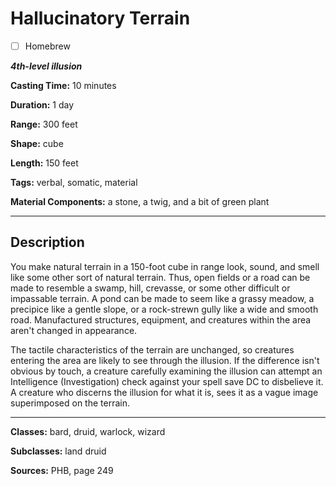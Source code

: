 # Hallucinatory Terrain

- [ ] Homebrew

***4th-level illusion***

**Casting Time:** 10 minutes

**Duration:** 1 day

**Range:** 300 feet

**Shape:** cube

**Length:** 150 feet

**Tags:** verbal, somatic, material

**Material Components:** a stone, a twig, and a bit of green plant

---

## Description
You make natural terrain in a 150-foot cube in range look, sound, and smell like some other sort of natural terrain.
Thus, open fields or a road can be made to resemble a swamp, hill, crevasse, or some other difficult or impassable terrain.
A pond can be made to seem like a grassy meadow, a precipice like a gentle slope, or a rock-strewn gully like a wide and smooth road.
Manufactured structures, equipment, and creatures within the area aren't changed in appearance.

The tactile characteristics of the terrain are unchanged, so creatures entering the area are likely to see through the illusion.
If the difference isn't obvious by touch, a creature carefully examining the illusion can attempt an Intelligence (Investigation) check against your spell save DC to disbelieve it.
A creature who discerns the illusion for what it is, sees it as a vague image superimposed on the terrain.

---

**Classes:** bard, druid, warlock, wizard

**Subclasses:** land druid

**Sources:** PHB, page 249
